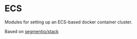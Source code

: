 # ECS

Modules for setting up an ECS-based docker container cluster.

Based on [segmentio/stack](https://github.com/segmentio/stack)
